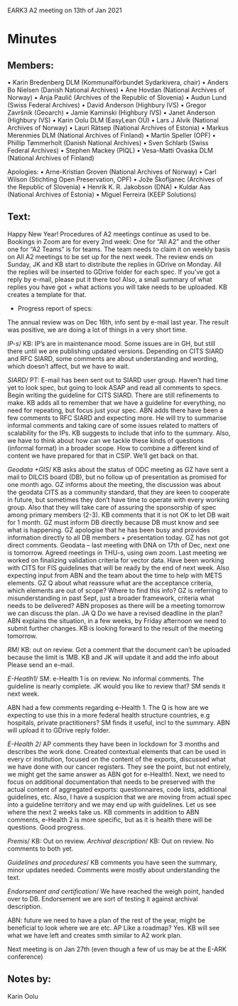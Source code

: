 EARK3 A2 meeting on 13th of Jan 2021

# Minutes

## Members:

• Karin Bredenberg DLM (Kommunalförbundet Sydarkivera, chair)
• Anders Bo Nielsen (Danish National Archives)
• Ane Hovdan (National Archives of Norway)
• Anja Paulič (Archives of the Republic of Slovenia) 
• Audun Lund (Swiss Federal Archives)
• David Anderson (Highbury IVS)
• Gregor Završnik (Geoarch)
• Jamie Kaminski (Highbury IVS)
• Janet Anderson (Highbury IVS)
• Karin Oolu DLM (EasyLean OÜ)
• Lars J Alvik (National Archives of Norway)
• Lauri Rätsep (National Archives of Estonia)
• Markus Merenmies DLM (National Archives of Finland)
• Martin Speller (OPF) 
• Phillip Tømmerholt (Danish National Archives)
• Sven Schlarb (Swiss Federal Archives)
• Stephen Mackey (PIQL)
• Vesa-Matti Ovaska DLM (National Archives of Finland)

Apologies: 
• Arne-Kristian Groven (National Archives of Norway) 
• Carl Wilson (Stichting Open Preservation, OPF)
• Jože Škofljanec (Archives of the Republic of Slovenia)
• Henrik K. R. Jakobson (DNA)
• Kuldar Aas (National Archives of Estonia)
• Miguel Ferreira (KEEP Solutions)



## Text: 

Happy New Year! 
Procedures of A2 meetings continue as used to be. Bookings in Zoom are for every 2nd week:  One for “All A2” and the other one for “A2 Teams” is for teams. The team needs to claim it on weekly basis on  All A2 meetings to be set up for the next week. 
The review ends on Sunday, JK and KB start to distribute the replies in GDrive on Monday.  All the replies will be inserted to GDrive folder for each spec. If you’ve got a reply by e-mail, please put it there too! Also, a small summary of what replies you have got + what actions you will take needs to be uploaded. KB creates a template for that. 

- Progress report of specs:

The annual review was on Dec 16th, info sent by e-mail last year. The result was positive, we are doing a lot of things in a very short time. 

*IP-s*/ KB: IP’s are in maintenance mood. Some issues are in GH, but still there until we are publishing updated versions. Depending on CITS SIARD and RFC SIARD, some comments are about understanding and wording, which doesn’t affect, but we have to wait. 

*SIARD*/ PT: E-mail has been sent out to SIARD user group. Haven’t had time yet to look spec,  but going to look ASAP and read all comments to specs. Begin writing the guideline for CITS SIARD. There are still refinements to make. KB adds all to remember that we have a guideline for everything, no need for repeating, but focus just your spec. 
ABN adds there have been a few comments to RFC SIARD and expecting more. He will try to summarise informal comments and taking care of some issues related to matters of scalability for the IPs. KB suggests to include that info to the summary.  Also, we have to think about how can we tackle these kinds of questions (informal format) in a broader scope. How to combine a different kind of content we have prepared for that in CSIP. We’ll get back on that.  

*Geodata +GIS*/ KB asks about the status of ODC meeting as GZ have sent a mail to DILCIS board (DB), but no follow up of presentation as promised for one month ago. GZ  informs about the meeting, the discussion was about the geodata CITS as a community standard, that they are keen to cooperate in future, but sometimes they don’t have time to operate with every working group. Also that they will take care of assuring the sponsorship of spec among primary members (2-3).  KB comments that it is not OK to let DB wait for 1 month. GZ must inform DB directly because DB must know and see what is happening. GZ apologise that he has been busy and provides information directly to all DB members + presentation today. 
GZ has not got direct comments. 
Geodata – last meeting with DNA on 17th of Dec, next one is tomorrow. Agreed meetings in THU-s, using own zoom. Last meeting we worked on finalizing validation criteria for vector data. Have been working with CITS for FIS guidelines that will be ready by the end of next week. Also expecting input from ABN and the team about the time to help with METS elements. GZ Q about what reassure what are the acceptance criteria, which elements are out of scope? Where to find this info?  GZ is referring to misunderstanding in past Sept, just a broader framework, criteria what needs to be delivered? ABN proposes as there will be a meeting tomorrow we can discuss the plan.  JA Q Do we have a revised deadline in the plan? ABN explains the situation, in a few weeks, by Friday afternoon we need to submit further changes. KB is looking forward to the result of the meeting tomorrow. 

*RM*/ KB: out on review. Got a comment that the document can’t be uploaded because the limit is 1MB. KB and JK will update it and add the info about Please send an e-mail. 

*E-Heatlh1*/ SM: e-Health 1 is on review. No informal comments. The guideline is nearly complete. JK would you like to review that? SM sends it next week. 

ABN had a few comments regarding e-Health 1. The Q is how are we expecting to use this in a more federal health structure countries, e.g hospitals, private practitioners? SM finds it useful, incl to the summary. ABN will upload it to GDrive reply folder. 

*E-Health 2*/ AP comments they have been in lockdown for 3 months and describes the work done. Created contextual elements that can be used in every cr institution, focused on the content of the exports, discussed what we have done with our cancer registers. They see the point, but not entirely, we might get the same answer as ABN got for e-Health1. Next, we need to focus on additional documentation that needs to be preserved with the actual content of aggregated exports: questionnaires, code lists, additional guidelines, etc. Also, I have a suspicion that we are moving from actual spec into a guideline territory and we may end up with guidelines. Let us see where the next 2 weeks take us. KB comments in addition to ABN comments, e-Health 2 is more specific, but as it is health there will be questions. Good progress. 

*Premis*/ KB: Out on review. 
*Archival description*/ KB: Out on review. 
No comments to both yet.

*Guidelines and procedures*/ KB comments you have seen the summary, minor updates needed. Comments were mostly about understanding the text.  

*Endorsement and certification*/ We have reached the weigh point, handed over to DB. Endorsement we are sort of testing it against archival description. 

ABN: future we need to have a plan of the rest of the year, might be beneficial to look where we are etc. AP Like a roadmap? Yes. KB will see what we have left and creates smth similar to A2 work plan. 



Next meeting is on Jan 27th (even though a few of us may be at the E-ARK conference)

## Notes by: 

Karin Oolu

